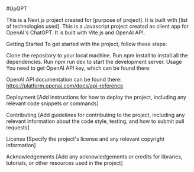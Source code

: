 #UpGPT


This is a Next.js project created for [purpose of project]. It is built with [list of technologies used].
This is a Javascript project creatad as client app for OpenAI's ChatGPT. It is built with Vite.js and OpenAI API. 

Getting Started
To get started with the project, follow these steps:

Clone the repository to your local machine.
Run npm install to install all the dependencies.
Run npm run dev to start the development server.
Usage
You need to get OpenAI API key, which can be found there: 

OpenAI API documentation can be found there: https://platform.openai.com/docs/api-reference

Deployment
[Add instructions for how to deploy the project, including any relevant code snippets or commands]

Contributing
[Add guidelines for contributing to the project, including any relevant information about the code style, testing, and how to submit pull requests]

License
[Specify the project's license and any relevant copyright information]

Acknowledgements
[Add any acknowledgements or credits for libraries, tutorials, or other resources used in the project]
